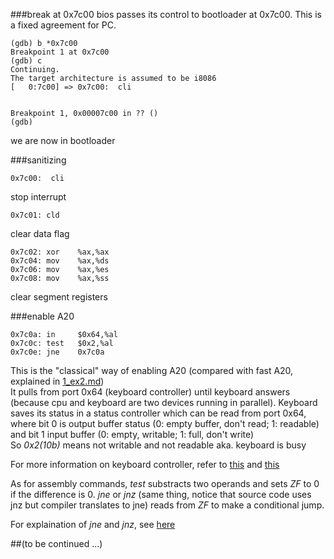 ###break at 0x7c00
bios passes its control to bootloader at 0x7c00. This is a fixed agreement for PC.  

```  
(gdb) b *0x7c00  
Breakpoint 1 at 0x7c00  
(gdb) c  
Continuing.  
The target architecture is assumed to be i8086  
[   0:7c00] => 0x7c00:	cli  


Breakpoint 1, 0x00007c00 in ?? ()  
(gdb)  
```  
we are now in bootloader  


###sanitizing
```  
0x7c00:  cli  
```  
stop interrupt  


```  
0x7c01:	cld  
```  
clear data flag  

```  
0x7c02:	xor    %ax,%ax  
0x7c04:	mov    %ax,%ds  
0x7c06:	mov    %ax,%es  
0x7c08:	mov    %ax,%ss  
```  
clear segment registers  


###enable A20  
```  
0x7c0a:	in     $0x64,%al  
0x7c0c:	test   $0x2,%al  
0x7c0e:	jne    0x7c0a  
```  
This is the "classical" way of enabling A20 (compared with fast A20, explained in [1_ex2.md](https://github.com/Philip-Li/6.828-MIT/blob/master/hw1/1_ex2.md))  
It pulls from port 0x64 (keyboard controller) until keyboard answers (because cpu and keyboard are two devices running in parallel). Keyboard saves its status in a status controller which can be read from port 0x64, where bit 0 is output buffer status (0: empty buffer, don't read; 1: readable) and bit 1 input buffer (0: empty, writable; 1: full, don't write)  
So _0x2(10b)_ means not writable and not readable aka. keyboard is busy  


For more information on keyboard controller, refer to [this](https://www.win.tue.nl/~aeb/linux/kbd/scancodes-11.html) and [this](https://www.win.tue.nl/~aeb/linux/kbd/A20.html)


As for assembly commands, _test_ substracts two operands and sets _ZF_ to 0 if the difference is 0. _jne_ or _jnz_ (same thing, notice that source code uses jnz but compiler translates to jne) reads from _ZF_ to make a conditional jump.


For explaination of _jne_ and _jnz_, see [here](http://stackoverflow.com/questions/14267081/difference-between-je-jne-and-jz-jnz)


##(to be continued ...)